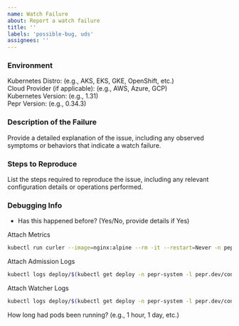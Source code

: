 ```yaml
---
name: Watch Failure
about: Report a watch failure
title: ''
labels: 'possible-bug, uds'
assignees: ''
---
```


### Environment
Kubernetes Distro: (e.g., AKS, EKS, GKE, OpenShift, etc.)  
Cloud Provider (if applicable): (e.g., AWS, Azure, GCP)  
Kubernetes Version: (e.g., 1.31)  
Pepr Version: (e.g., 0.34.3)  

### Description of the Failure

Provide a detailed explanation of the issue, including any observed symptoms or behaviors that indicate a watch failure.


### Steps to Reproduce

List the steps required to reproduce the issue, including any relevant configuration details or operations performed.

### Debugging Info

- Has this happened before? (Yes/No, provide details if Yes)

Attach Metrics

```bash
kubectl run curler --image=nginx:alpine --rm -it --restart=Never -n pepr-system --labels=zarf.dev/agent=ignore -- curl -k https://$(kubectl get deploy -n pepr-system -l pepr.dev/controller=watcher -ojsonpath='{.items[0].metadata.name}')/metrics > metrics.txt
```

Attach Admission Logs

```bash
kubectl logs deploy/$(kubectl get deploy -n pepr-system -l pepr.dev/controller=admission -ojsonpath='{.items[0].metadata.name}') -n pepr-system > admission.logs
```

Attach Watcher Logs

```bash
kubectl logs deploy/$(kubectl get deploy -n pepr-system -l pepr.dev/controller=watcher -ojsonpath='{.items[0].metadata.name}') -n pepr-system > watcher.logs
```

How long had pods been running? (e.g., 1 hour, 1 day, etc.)
